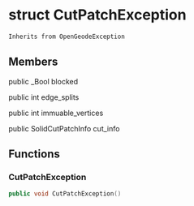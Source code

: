 # struct CutPatchException


```cpp
Inherits from OpenGeodeException
```



## Members

public _Bool blocked

public int edge_splits

public int immuable_vertices

public SolidCutPatchInfo cut_info



## Functions

### CutPatchException

```cpp
public void CutPatchException()
```




